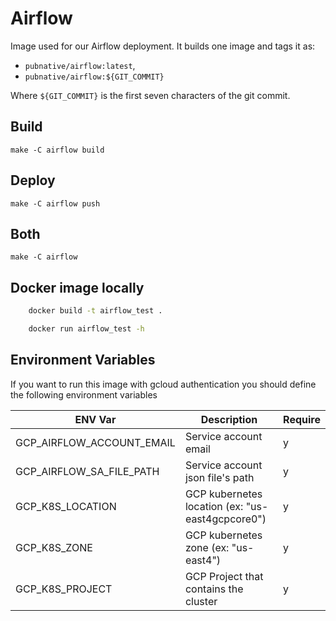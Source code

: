 # Airflow

Image used for our Airflow deployment.
It builds one image and tags it as:

- `pubnative/airflow:latest`,
- `pubnative/airflow:${GIT_COMMIT}`

Where `${GIT_COMMIT}` is the first seven characters of the git commit.

## Build

`make -C airflow build`

## Deploy

`make -C airflow push`

## Both

`make -C airflow`

## Docker image locally

``` bash
    docker build -t airflow_test .

    docker run airflow_test -h
```

## Environment Variables

If you want to run this image with gcloud authentication you should define the following environment variables 


|         ENV Var           |                    Description                   | Require | 
|---------------------------|--------------------------------------------------|---------|
| GCP_AIRFLOW_ACCOUNT_EMAIL | Service account email                            |    y    |
| GCP_AIRFLOW_SA_FILE_PATH  | Service account json file's path                 |    y    |
| GCP_K8S_LOCATION          | GCP kubernetes location (ex: "us-east4gcpcore0") |    y    |
| GCP_K8S_ZONE              | GCP kubernetes zone (ex: "us-east4")              |    y    |
| GCP_K8S_PROJECT           | GCP Project that contains the cluster            |    y    |
